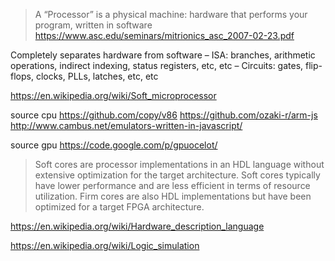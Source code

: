 
> A “Processor” is a physical machine:
hardware that performs your program,
written in software
https://www.asc.edu/seminars/mitrionics_asc_2007-02-23.pdf

Completely separates hardware from
software
– ISA: branches, arithmetic operations,
indirect indexing, status registers,
etc, etc
– Circuits: gates, flip-flops, clocks,
PLLs, latches, etc, etc

https://en.wikipedia.org/wiki/Soft_microprocessor

source cpu
  https://github.com/copy/v86
  https://github.com/ozaki-r/arm-js
  http://www.cambus.net/emulators-written-in-javascript/

source gpu
  https://code.google.com/p/gpuocelot/

> Soft cores are processor implementations in an HDL language without extensive optimization for the target architecture. Soft cores typically have lower performance and are less efficient in terms of resource utilization. Firm cores are also HDL implementations but have been optimized for a target FPGA architecture.

https://en.wikipedia.org/wiki/Hardware_description_language

https://en.wikipedia.org/wiki/Logic_simulation

